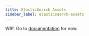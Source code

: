 ```yaml
---
title: ElasticSearch Assets
sidebar_label: elasticsearch-assets
---
```


WIP. Go to [documentation](https://github.com/terascope/elasticsearch-assets#readme) for now.
